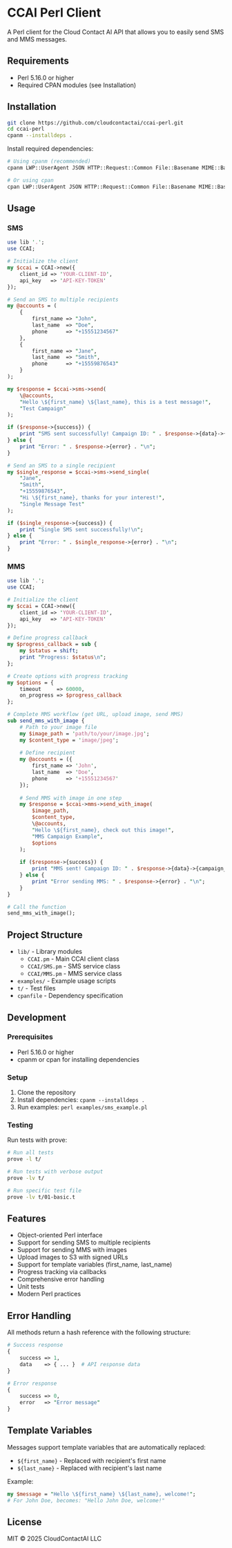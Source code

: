 # CCAI Perl Client

A Perl client for the Cloud Contact AI API that allows you to easily send SMS and MMS messages.

## Requirements

- Perl 5.16.0 or higher
- Required CPAN modules (see Installation)

## Installation
```bash
git clone https://github.com/cloudcontactai/ccai-perl.git
cd ccai-perl
cpanm --installdeps .
```

Install required dependencies:

```bash
# Using cpanm (recommended)
cpanm LWP::UserAgent JSON HTTP::Request::Common File::Basename MIME::Base64

# Or using cpan
cpan LWP::UserAgent JSON HTTP::Request::Common File::Basename MIME::Base64
```

## Usage

### SMS

```perl
use lib '.';
use CCAI;

# Initialize the client
my $ccai = CCAI->new({
    client_id => 'YOUR-CLIENT-ID',
    api_key   => 'API-KEY-TOKEN'
});

# Send an SMS to multiple recipients
my @accounts = (
    {
        first_name => "John",
        last_name  => "Doe",
        phone      => "+15551234567"
    },
    {
        first_name => "Jane",
        last_name  => "Smith", 
        phone      => "+15559876543"
    }
);

my $response = $ccai->sms->send(
    \@accounts,
    "Hello \${first_name} \${last_name}, this is a test message!",
    "Test Campaign"
);

if ($response->{success}) {
    print "SMS sent successfully! Campaign ID: " . $response->{data}->{campaign_id} . "\n";
} else {
    print "Error: " . $response->{error} . "\n";
}

# Send an SMS to a single recipient
my $single_response = $ccai->sms->send_single(
    "Jane",
    "Smith",
    "+15559876543",
    "Hi \${first_name}, thanks for your interest!",
    "Single Message Test"
);

if ($single_response->{success}) {
    print "Single SMS sent successfully!\n";
} else {
    print "Error: " . $single_response->{error} . "\n";
}
```

### MMS

```perl
use lib '.';
use CCAI;

# Initialize the client
my $ccai = CCAI->new({
    client_id => 'YOUR-CLIENT-ID',
    api_key   => 'API-KEY-TOKEN'
});

# Define progress callback
my $progress_callback = sub {
    my $status = shift;
    print "Progress: $status\n";
};

# Create options with progress tracking
my $options = {
    timeout     => 60000,
    on_progress => $progress_callback
};

# Complete MMS workflow (get URL, upload image, send MMS)
sub send_mms_with_image {
    # Path to your image file
    my $image_path = 'path/to/your/image.jpg';
    my $content_type = 'image/jpeg';
    
    # Define recipient
    my @accounts = ({
        first_name => 'John',
        last_name  => 'Doe',
        phone      => '+15551234567'
    });
    
    # Send MMS with image in one step
    my $response = $ccai->mms->send_with_image(
        $image_path,
        $content_type,
        \@accounts,
        "Hello \${first_name}, check out this image!",
        "MMS Campaign Example",
        $options
    );
    
    if ($response->{success}) {
        print "MMS sent! Campaign ID: " . $response->{data}->{campaign_id} . "\n";
    } else {
        print "Error sending MMS: " . $response->{error} . "\n";
    }
}

# Call the function
send_mms_with_image();
```

## Project Structure

- `lib/` - Library modules
  - `CCAI.pm` - Main CCAI client class
  - `CCAI/SMS.pm` - SMS service class
  - `CCAI/MMS.pm` - MMS service class
- `examples/` - Example usage scripts
- `t/` - Test files
- `cpanfile` - Dependency specification

## Development

### Prerequisites

- Perl 5.16.0 or higher
- cpanm or cpan for installing dependencies

### Setup

1. Clone the repository
2. Install dependencies: `cpanm --installdeps .`
3. Run examples: `perl examples/sms_example.pl`

### Testing

Run tests with prove:

```bash
# Run all tests
prove -l t/

# Run tests with verbose output
prove -lv t/

# Run specific test file
prove -lv t/01-basic.t
```

## Features

- Object-oriented Perl interface
- Support for sending SMS to multiple recipients
- Support for sending MMS with images
- Upload images to S3 with signed URLs
- Support for template variables (first_name, last_name)
- Progress tracking via callbacks
- Comprehensive error handling
- Unit tests
- Modern Perl practices

## Error Handling

All methods return a hash reference with the following structure:

```perl
# Success response
{
    success => 1,
    data    => { ... }  # API response data
}

# Error response
{
    success => 0,
    error   => "Error message"
}
```

## Template Variables

Messages support template variables that are automatically replaced:

- `${first_name}` - Replaced with recipient's first name
- `${last_name}` - Replaced with recipient's last name

Example:
```perl
my $message = "Hello \${first_name} \${last_name}, welcome!";
# For John Doe, becomes: "Hello John Doe, welcome!"
```

## License

MIT © 2025 CloudContactAI LLC
